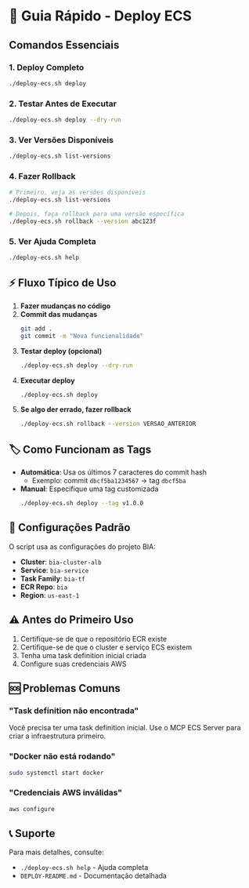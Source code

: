 # 🚀 Guia Rápido - Deploy ECS

## Comandos Essenciais

### 1. Deploy Completo
```bash
./deploy-ecs.sh deploy
```

### 2. Testar Antes de Executar
```bash
./deploy-ecs.sh deploy --dry-run
```

### 3. Ver Versões Disponíveis
```bash
./deploy-ecs.sh list-versions
```

### 4. Fazer Rollback
```bash
# Primeiro, veja as versões disponíveis
./deploy-ecs.sh list-versions

# Depois, faça rollback para uma versão específica
./deploy-ecs.sh rollback --version abc123f
```

### 5. Ver Ajuda Completa
```bash
./deploy-ecs.sh help
```

## ⚡ Fluxo Típico de Uso

1. **Fazer mudanças no código**
2. **Commit das mudanças**
   ```bash
   git add .
   git commit -m "Nova funcionalidade"
   ```
3. **Testar deploy (opcional)**
   ```bash
   ./deploy-ecs.sh deploy --dry-run
   ```
4. **Executar deploy**
   ```bash
   ./deploy-ecs.sh deploy
   ```
5. **Se algo der errado, fazer rollback**
   ```bash
   ./deploy-ecs.sh rollback --version VERSAO_ANTERIOR
   ```

## 🏷️ Como Funcionam as Tags

- **Automática**: Usa os últimos 7 caracteres do commit hash
  - Exemplo: commit `dbcf5ba1234567` → tag `dbcf5ba`
- **Manual**: Especifique uma tag customizada
  ```bash
  ./deploy-ecs.sh deploy --tag v1.0.0
  ```

## 🔧 Configurações Padrão

O script usa as configurações do projeto BIA:
- **Cluster**: `bia-cluster-alb`
- **Service**: `bia-service`
- **Task Family**: `bia-tf`
- **ECR Repo**: `bia`
- **Region**: `us-east-1`

## ⚠️ Antes do Primeiro Uso

1. Certifique-se de que o repositório ECR existe
2. Certifique-se de que o cluster e serviço ECS existem
3. Tenha uma task definition inicial criada
4. Configure suas credenciais AWS

## 🆘 Problemas Comuns

### "Task definition não encontrada"
Você precisa ter uma task definition inicial. Use o MCP ECS Server para criar a infraestrutura primeiro.

### "Docker não está rodando"
```bash
sudo systemctl start docker
```

### "Credenciais AWS inválidas"
```bash
aws configure
```

## 📞 Suporte

Para mais detalhes, consulte:
- `./deploy-ecs.sh help` - Ajuda completa
- `DEPLOY-README.md` - Documentação detalhada
